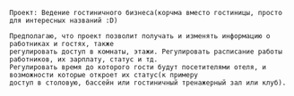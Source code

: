     Проект: Ведение гостиничного бизнеса(корчма вместо гостиницы, просто для интересных названий :D)

    Предполагаю, что проект позволит получать и изменять информацию о работниках и гостях, также
    регулировать доступ в комнаты, этажи. Регулировать расписание работы работников, их зарплату, статус и тд. 
    Регулировать время до которого гости будут посетителями отеля, и возможности которые откроет их статус(к примеру
    доступ в столовую, бассейн или гостиничный тренажерный зал или клуб). 
